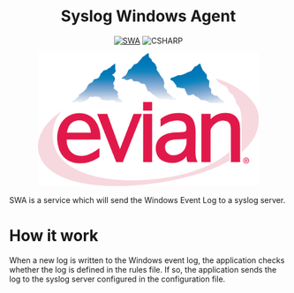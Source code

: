 <h1 align=center>Syslog Windows Agent</h1>

<p align=center>
  <a href="https://github.com/SA-EME/GitBenchmark"><img src="https://img.shields.io/badge/SWA.Core-0.1.0-%23f7df1e?style=for-the-badge" alt="SWA"/></a>
  <img src="https://img.shields.io/badge/LANGUAGE-CSHARP-ad2828?style=for-the-badge" alt="CSHARP"/>
</p>

<p align=center>
<img style="width: 400px" src="https://github.com/SA-EME/.github/blob/main/assets/img/evian.png" />
</p>

SWA is a service which will send the Windows Event Log to a syslog server.

# How it work
When a new log is written to the Windows event log, the application checks whether the log is defined in the rules file. If so, the application sends the log to the syslog server configured in the configuration file.